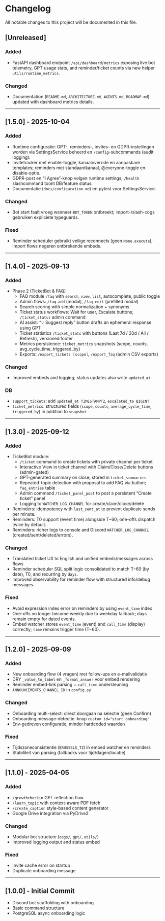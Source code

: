 # Changelog

All notable changes to this project will be documented in this file.

## [Unreleased]

### Added
- FastAPI dashboard endpoint `/api/dashboard/metrics` exposing live bot telemetry, GPT usage stats, and reminder/ticket counts via new helper `utils/runtime_metrics`.

### Changed
- Documentation (`README.md`, `ARCHITECTURE.md`, `AGENTS.md`, `ROADMAP.md`) updated with dashboard metrics details.

---

## [1.5.0] - 2025-10-04

### Added
- Runtime configuratie: GPT-, reminders-, invites- en GDPR-instellingen worden via SettingsService beheerd en `/config`-subcommands (audit logging).
- Invitetracker met enable-toggle, kanaaloverride en aanpasbare templates; reminders met standaardkanaal, @everyone-toggle en disable-optie.
- GDPR-post en “I Agree”-knop volgen runtime settings; `/health` slashcommand toont DB/feature status.
- Documentatie (`docs/configuration.md`) en pytest voor SettingsService.

### Changed
- Bot start faalt vroeg wanneer `BOT_TOKEN` ontbreekt; import-/slash-cogs gebruiken expliciete typeguards.

### Fixed
- Reminder scheduler gebruikt veilige reconnects (geen `None.execute`); import flows negeren ontbrekende embeds.

---

## [1.4.0] - 2025-09-13

### Added
- Phase 2 (TicketBot & FAQ)
  - FAQ module `/faq` with `search`, `view`, `list`, autocomplete, public toggle
  - Admin flows: `/faq add` (modal), `/faq edit` (prefilled modal)
  - Search scoring with simple normalization + synonyms
  - Ticket status workflows: Wait for user, Escalate buttons; `/ticket_status` admin command
  - AI assist: “💡 Suggest reply” button drafts an ephemeral response using GPT
  - Ticket statistics `/ticket_stats` with buttons (Last 7d / 30d / All / Refresh), versioned footer
  - Metrics persistence: `ticket_metrics` snapshots (scope, counts, avg_cycle_time, triggered_by)
  - Exports: `/export_tickets [scope]`, `/export_faq` (admin CSV exports)

### Changed
- Improved embeds and logging; status updates also write `updated_at`

### DB
- `support_tickets`: add `updated_at TIMESTAMPTZ`, `escalated_to BIGINT`
- `ticket_metrics`: structured fields (`scope`, `counts`, `average_cycle_time`, `triggered_by`) in addition to `snapshot`

---

## [1.3.0] - 2025-09-12

### Added
- TicketBot module:
  - `/ticket` command to create tickets with private channel per ticket
  - Interactive View in ticket channel with Claim/Close/Delete buttons (admin-gated)
  - GPT-generated summary on close; stored in `ticket_summaries`
  - Repeated-topic detection with proposal to add FAQ via button; `faq_entries` table
  - Admin command `/ticket_panel_post` to post a persistent “Create ticket” panel
  - Logging to `WATCHER_LOG_CHANNEL` for create/claim/close/delete
- Reminders: idempotency with `last_sent_at` to prevent duplicate sends per minute.
- Reminders: T0 support (event time) alongside T−60; one-offs dispatch twice by default.
- Reminders: richer logs to console and Discord `WATCHER_LOG_CHANNEL` (created/sent/deleted/errors).

### Changed
- Translated ticket UX to English and unified embeds/messages across flows
- Reminder scheduler SQL split logic consolidated to match T−60 (by date), T0, and recurring by `days`.
- Improved observability for reminder flow with structured info/debug messages.

### Fixed
- Avoid expression index error on reminders by using `event_time` index
- One-offs no longer become weekly due to weekday fallback; days remain empty for dated events.
- Embed watcher stores `event_time` (event) and `call_time` (display) correctly; `time` remains trigger time (T−60).

---

## [1.2.0] - 2025-09-09

### Added
- New onboarding flow (4 vragen) met follow-ups en e-mailvalidatie
- DRY `_value_to_label` en `_format_answer` voor embed rendering
- Reminder embed-link parsing + `call_time` ondersteuning
- `ANNOUNCEMENTS_CHANNEL_ID` in `config.py`

### Changed
- Onboarding multi-select: direct doorgaan na selectie (geen Confirm)
- Onboarding message-detectie: knop `custom_id="start_onboarding"`
- Env-gedreven configuratie, minder hardcoded waarden

### Fixed
- Tijdszoneconsistentie (`BRUSSELS_TZ`) in embed watcher en reminders
- Stabiliteit van parsing (fallbacks voor tijd/dagen/locatie)

---

## [1.1.0] - 2025-04-05

### Added
- `/growthcheckin` GPT reflection flow
- `/learn_topic` with context-aware PDF fetch
- `/create_caption` style-based content generator
- Google Drive integration via PyDrive2

### Changed
- Modular bot structure (`cogs/`, `gpt/`, `utils/`)
- Improved logging output and status embed

### Fixed
- Invite cache error on startup
- Duplicate onboarding message

---

## [1.0.0] - Initial Commit

- Discord bot scaffolding with onboarding
- Basic command structure
- PostgreSQL async onboarding logic

